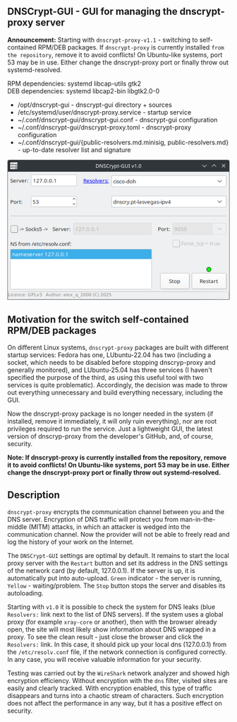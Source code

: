 DNSCrypt-GUI - GUI for managing the dnscrypt-proxy server
--
**Announcement:** Starting with `dnscrypt-proxy-v1.1` - switching to self-contained RPM/DEB packages. If `dnscrypt-proxy` is currently installed `from the repository`, remove it to avoid conflicts! On Ubuntu-like systems, port 53 may be in use. Either change the dnscrypt-proxy port or finally throw out systemd-resolved.

RPM dependencies: systemd libcap-utils gtk2  
DEB dependencies: systemd libcap2-bin libgtk2.0-0

+ /opt/dnscrypt-gui - dnscrypt-gui directory + sources
+ /etc/systemd/user/dnscrypt-proxy.service - startup service
+ ~/.conf/dnscrypt-gui/dnscrypt-gui.conf - dnscrypt-gui configuration
+ ~/.conf/dnscrypt-gui/dnscrypt-proxy.toml - dnscrypt-proxy configuration
+ ~/.conf/dnscrypt-gui/{public-resolvers.md.minisig, public-resolvers.md} - up-to-date resolver list and signature

![](https://github.com/AKotov-dev/dnscrypt-gui/blob/main/ScreenShot2.png)

**Motivation for the switch self-contained RPM/DEB packages**
----
On different Linux systems, `dnscrypt-proxy` packages are built with different startup services: Fedora has one, LUbuntu-22.04 has two (including a socket, which needs to be disabled before stopping dnscryp-proxy and generally monitored), and LUbuntu-25.04 has three services (I haven't specified the purpose of the third, as using this useful tool with two services is quite problematic). Accordingly, the decision was made to throw out everything unnecessary and build everything necessary, including the GUI.

Now the dnscrypt-proxy package is no longer needed in the system (if installed, remove it immediately, it will only ruin everything), nor are root privileges required to run the service. Just a lightweight GUI, the latest version of dnscryp-proxy from the developer's GitHub, and, of course, security.

**Note: If dnscrypt-proxy is currently installed from the repository, remove it to avoid conflicts! On Ubuntu-like systems, port 53 may be in use. Either change the dnscrypt-proxy port or finally throw out systemd-resolved.**

Description
----
`dnscrypt-proxy` encrypts the communication channel between you and the DNS server. Encryption of DNS traffic will protect you from man-in-the-middle (MITM) attacks, in which an attacker is wedged into the communication channel. Now the provider will not be able to freely read and log the history of your work on the Internet.

The `DNSCrypt-GUI` settings are optimal by default. It remains to start the local proxy server with the `Restart` button and set its address in the DNS settings of the network card (by default, 127.0.0.1). If the server is up, it is automatically put into auto-upload. `Green` indicator - the server is running, `Yellow` - waiting/problem. The `Stop` button stops the server and disables its autoloading.

Starting with `v1.0` it is possible to check the system for DNS leaks (blue `Resolvers:` link next to the list of DNS servers). If the system uses a global proxy (for example `xray-core` or another), then with the browser already open, the site will most likely show information about DNS wrapped in a proxy. To see the clean result - just close the browser and click the `Resolvers:` link. In this case, it should pick up your local dns (127.0.0.1) from the `/etc/resolv.conf` file, if the network connection is configured correctly. In any case, you will receive valuable information for your security.

Testing was carried out by the `WireShark` network analyzer and showed high encryption efficiency. Without encryption with the `dns` filter, visited sites are easily and clearly tracked. With encryption enabled, this type of traffic disappears and turns into a chaotic stream of characters. Such encryption does not affect the performance in any way, but it has a positive effect on security.

